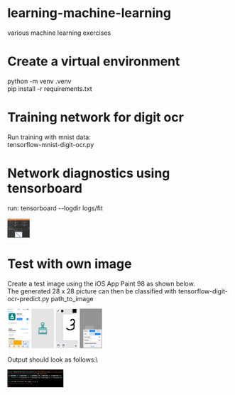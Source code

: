 # learning-machine-learning
various machine learning exercises

# Create a virtual environment
python -m venv .venv \
pip install -r requirements.txt

# Training network for digit ocr
Run training with mnist data: \
tensorflow-mnist-digit-ocr.py

# Network diagnostics using tensorboard
run: tensorboard --logdir logs/fit
<div align="left">
  <img src="./doc/tensorboard.png"  width="10%" height="10%"/>
</div>

# Test with own image
Create a test image using the iOS App Paint 98 as shown below.\
The generated 28 x 28 picture can then be classified with tensorflow-digit-ocr-predict.py path_to_image
<div align="left">
  <img src="./doc/IMG_0357.png"  width="10%" height="10%"/>
  <img src="./doc/IMG_0358.png"  width="10%" height="10%"/>
  <img src="./doc/IMG_0359.png"  width="10%" height="10%"/>
  <img src="./doc/IMG_0360.png"  width="10%" height="10%"/>
</div>

Output should look as follows:\
<div align="left">
  <img src="./doc/predict-output.png"  width="25%" height="25%"/>
</div>

